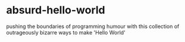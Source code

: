 # absurd-hello-world
pushing the boundaries of programming humour with this collection of outrageously bizarre ways to make 'Hello World'
